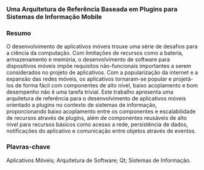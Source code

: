 ### Uma Arquitetura de Referência Baseada em Plugins para Sistemas de Informação Mobile

### Resumo
O desenvolvimento de aplicativos móveis trouxe uma série de desafios para a ciência da computação. Com limitações de recursos como a bateria, armazenamento e memória, o desenvolvimento de software para dispositivos móveis impõe requisitos não-funcionais importantes a serem considerados no projeto de aplicativos. Com a popularização da internet e a expansão das redes móveis, os aplicativos tornaram-se popular e projetá-los de forma fácil com componentes de alto nível, baixo acoplamento e bom desempenho não é uma tarefa trivial. Este trabalho apresenta uma arquitetura de referência para o desenvolvimento de aplicativos móveis orientado a plugins no contexto de sistemas de informação, proporcionando baixo acoplamento entre os componentes e escalabilidade de recursos através de plugins, além de componentes reusáveis de alto nível para recursos básicos como acesso a rede, persistência de dados, notificações do aplicativo e comunicação entre objetos através de eventos.

### Plavras-chave
Aplicativos Móveis; Arquitetura de Software; Qt; Sistemas de Informação.